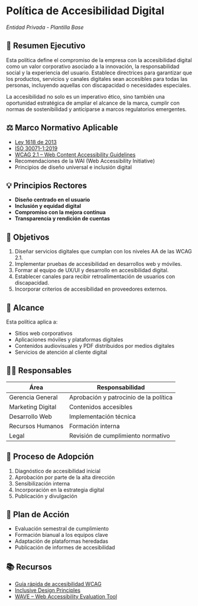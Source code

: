 # Política de Accesibilidad Digital
*Entidad Privada - Plantilla Base*

## 🧭 Resumen Ejecutivo

Esta política define el compromiso de la empresa con la accesibilidad digital como un valor corporativo asociado a la innovación, la responsabilidad social y la experiencia del usuario. Establece directrices para garantizar que los productos, servicios y canales digitales sean accesibles para todas las personas, incluyendo aquellas con discapacidad o necesidades especiales.

La accesibilidad no solo es un imperativo ético, sino también una oportunidad estratégica de ampliar el alcance de la marca, cumplir con normas de sostenibilidad y anticiparse a marcos regulatorios emergentes.

## ⚖️ Marco Normativo Aplicable

- [Ley 1618 de 2013](https://www.funcionpublica.gov.co/eva/gestornormativo/norma.php?i=52098)
- [ISO 30071-1:2019](https://www.iso.org/standard/70904.html)
- [WCAG 2.1 – Web Content Accessibility Guidelines](https://www.w3.org/TR/WCAG21/)
- Recomendaciones de la WAI (Web Accessibility Initiative)
- Principios de diseño universal e inclusión digital

## 💡 Principios Rectores

- **Diseño centrado en el usuario**
- **Inclusión y equidad digital**
- **Compromiso con la mejora continua**
- **Transparencia y rendición de cuentas**

## 🎯 Objetivos

1. Diseñar servicios digitales que cumplan con los niveles AA de las WCAG 2.1.
2. Implementar pruebas de accesibilidad en desarrollos web y móviles.
3. Formar al equipo de UX/UI y desarrollo en accesibilidad digital.
4. Establecer canales para recibir retroalimentación de usuarios con discapacidad.
5. Incorporar criterios de accesibilidad en proveedores externos.

## 🎯 Alcance

Esta política aplica a:
- Sitios web corporativos
- Aplicaciones móviles y plataformas digitales
- Contenidos audiovisuales y PDF distribuidos por medios digitales
- Servicios de atención al cliente digital

## 🧑‍💼 Responsables

| Área | Responsabilidad |
|------|-----------------|
| Gerencia General | Aprobación y patrocinio de la política |
| Marketing Digital | Contenidos accesibles |
| Desarrollo Web | Implementación técnica |
| Recursos Humanos | Formación interna |
| Legal | Revisión de cumplimiento normativo |

## 🔄 Proceso de Adopción

1. Diagnóstico de accesibilidad inicial
2. Aprobación por parte de la alta dirección
3. Sensibilización interna
4. Incorporación en la estrategia digital
5. Publicación y divulgación

## 🚀 Plan de Acción

- Evaluación semestral de cumplimiento
- Formación bianual a los equipos clave
- Adaptación de plataformas heredadas
- Publicación de informes de accesibilidad

## 📚 Recursos

- [Guía rápida de accesibilidad WCAG](https://www.w3.org/WAI/WCAG21/quickref/)
- [Inclusive Design Principles](https://inclusivedesignprinciples.org/)
- [WAVE – Web Accessibility Evaluation Tool](https://wave.webaim.org/)

<!-- Este archivo puede servir como anexo a las políticas ESG o de experiencia del cliente -->
